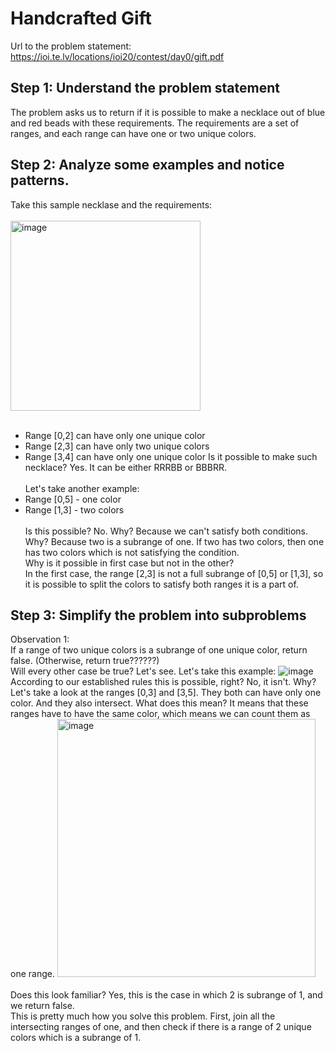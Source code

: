 # Handcrafted Gift
Url to the problem statement: https://ioi.te.lv/locations/ioi20/contest/day0/gift.pdf
## Step 1: Understand the problem statement
The problem asks us to return if it is possible to make a necklace out of blue and red beads with these requirements. The requirements are a set of ranges, and each range can have one or two unique colors.
## Step 2: Analyze some examples and notice patterns.
Take this sample necklase and the requirements: <br></br>
<img width="304" alt="image" src="https://github.com/N4m3N1ck/Competitive-Programming.md/assets/138298706/af62b307-5cc7-4d14-89dd-cd0f7a933f68"> <br></br>
- Range [0,2] can have only one unique color
- Range [2,3] can have only two unique colors
- Range [3,4] can have only one unique color
Is it possible to make such necklace? Yes. It can be either RRRBB or BBBRR.
<br></br>
Let's take another example:
- Range [0,5] - one color
- Range [1,3] - two colors <br></br>
Is this possible? No. Why? Because we can't satisfy both conditions. Why? Because two is a subrange of one. If two has two colors, then one has two colors which is not satisfying the condition. \
Why is it possible in first case but not in the other? \
In the first case, the range [2,3] is not a full subrange of [0,5] or [1,3], so it is possible to split the colors to satisfy both ranges it is a part of. 
## Step 3: Simplify the problem into subproblems
Observation 1: \
If a range of two unique colors is a subrange of one unique color, return false. (Otherwise, return true??????)\
Will every other case be true? Let's see.
Let's take this example:
![image](https://github.com/N4m3N1ck/Competitive-Programming/assets/138298706/d1c6291d-9d51-4814-bcfc-4ab1e0b3fc91)
According to our established rules this is possible, right? No, it isn't. Why? \
Let's take a look at the ranges [0,3] and [3,5]. They both can have only one color. And they also intersect. What does this mean? It means that these ranges have to have the same color, which means we can count them as one range.
<img width="413" alt="image" src="https://github.com/N4m3N1ck/Competitive-Programming/assets/138298706/e25b5fb2-9242-4513-8923-2db76b05d94d"><br></br>
Does this look familiar? Yes, this is the case in which 2 is subrange of 1, and we return false. \
This is pretty much how you solve this problem. First, join all the intersecting ranges of one, and then check if there is a range of 2 unique colors which is a subrange of 1.


